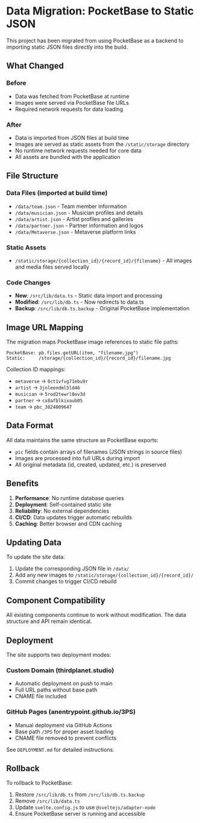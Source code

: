 # Data Migration: PocketBase to Static JSON

This project has been migrated from using PocketBase as a backend to importing static JSON files directly into the build.

## What Changed

### Before
- Data was fetched from PocketBase at runtime
- Images were served via PocketBase file URLs
- Required network requests for data loading

### After
- Data is imported from JSON files at build time
- Images are served as static assets from the `/static/storage` directory
- No runtime network requests needed for core data
- All assets are bundled with the application

## File Structure

### Data Files (imported at build time)
- `/data/team.json` - Team member information
- `/data/musician.json` - Musician profiles and details
- `/data/artist.json` - Artist profiles and galleries
- `/data/partner.json` - Partner information and logos
- `/data/Metaverse.json` - Metaverse platform links

### Static Assets
- `/static/storage/{collection_id}/{record_id}/{filename}` - All images and media files served locally

### Code Changes
- **New**: `/src/lib/data.ts` - Static data import and processing
- **Modified**: `/src/lib/db.ts` - Now redirects to data.ts
- **Backup**: `/src/lib/db.ts.backup` - Original PocketBase implementation

## Image URL Mapping

The migration maps PocketBase image references to static file paths:

```
PocketBase: pb.files.getURL(item, "filename.jpg")
Static:     /storage/{collection_id}/{record_id}/filename.jpg
```

Collection ID mappings:
- `metaverse` → `0ct1vfvg71ebu9r`
- `artist` → `3jnleendml5ld46`
- `musician` → `5rod2tewrl0ov3d`
- `partner` → `cx8afblkixaub05`
- `team` → `pbc_3824009647`

## Data Format

All data maintains the same structure as PocketBase exports:
- `pic` fields contain arrays of filenames (JSON strings in source files)
- Images are processed into full URLs during import
- All original metadata (id, created, updated, etc.) is preserved

## Benefits

1. **Performance**: No runtime database queries
2. **Deployment**: Self-contained static site
3. **Reliability**: No external dependencies
4. **CI/CD**: Data updates trigger automatic rebuilds
5. **Caching**: Better browser and CDN caching

## Updating Data

To update the site data:
1. Update the corresponding JSON file in `/data/`
2. Add any new images to `/static/storage/{collection_id}/{record_id}/`
3. Commit changes to trigger CI/CD rebuild

## Component Compatibility

All existing components continue to work without modification. The data structure and API remain identical.

## Deployment

The site supports two deployment modes:

### Custom Domain (thirdplanet.studio)
- Automatic deployment on push to main
- Full URL paths without base path
- CNAME file included

### GitHub Pages (anentrypoint.github.io/3PS)  
- Manual deployment via GitHub Actions
- Base path `/3PS` for proper asset loading
- CNAME file removed to prevent conflicts

See `DEPLOYMENT.md` for detailed instructions.

## Rollback

To rollback to PocketBase:
1. Restore `/src/lib/db.ts` from `/src/lib/db.ts.backup`
2. Remove `/src/lib/data.ts`
3. Update `svelte.config.js` to use `@sveltejs/adapter-node`
4. Ensure PocketBase server is running and accessible
